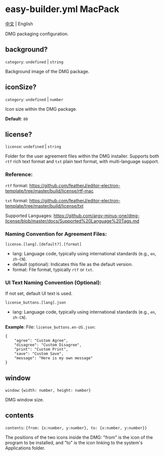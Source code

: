 # easy-builder.yml MacPack
[中文](../../zh/mac/pack.md) | English

DMG packaging configuration.

## background?
`category`: `undefined` | `string`

Background image of the DMG package.

## iconSize?
`category`: `undefined` | `number`

Icon size within the DMG package.

**Default**: 
`80`

## license?
`license`: `undefined` | `string`

Folder for the user agreement files within the DMG installer. Supports both `rtf` rich text format and `txt` plain text format, with multi-language support.

### Reference:
`rtf` format: https://github.com/featherJ/editor-electron-template/tree/master/build/license/rtf-mac

`txt` format: https://github.com/featherJ/editor-electron-template/tree/master/build/license/txt

Supported Languages: https://github.com/argv-minus-one/dmg-license/blob/master/docs/Supported%20Language%20Tags.md

### Naming Convention for Agreement Files:
`license.[lang].[default?].[format]`
* lang: Language code, typically using international standards (e.g., `en`, `zh-CN`).
* default (optional): Indicates this file as the default version.
* format: File format, typically `rtf` or `txt`.

### UI Text Naming Convention (Optional):
If not set, default UI text is used.

`license_buttons.[lang].json`
* lang: Language code, typically using international standards (e.g., `en`, `zh-CN`).

**Example**: 
File: `license_buttons.en-US.json`:
```
{
    "agree": "Custom Agree",
    "disagree": "Custom Disagree",
    "print": "Custom Print",
    "save": "Custom Save",
    "message": "Here is my own message"
}
```

## window
`window`: `{width: number, height: number}`

DMG window size.

## contents
`contents`: `{from: {x:number, y:number}, to: {x:number, y:number}}`

The positions of the two icons inside the DMG: "from" is the icon of the program to be installed, and "to" is the icon linking to the system's Applications folder.
